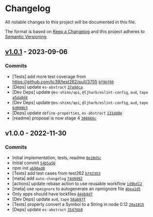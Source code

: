 # Changelog

All notable changes to this project will be documented in this file.

The format is based on [Keep a Changelog](https://keepachangelog.com/en/1.0.0/)
and this project adheres to [Semantic Versioning](https://semver.org/spec/v2.0.0.html).

## [v1.0.1](https://github.com/es-shims/String.prototype.isWellFormed/compare/v1.0.0...v1.0.1) - 2023-09-06

### Commits

- [Tests] add more test coverage from https://github.com/tc39/test262/pull/3755 [`9f9bf60`](https://github.com/es-shims/String.prototype.isWellFormed/commit/9f9bf60f00a8d482f58eeb5a9edc111bee021ae9)
- [Deps] update `es-abstract` [`37a9dca`](https://github.com/es-shims/String.prototype.isWellFormed/commit/37a9dca7355bce954575d6d39ea4e458828eea02)
- [Dev Deps] update `@es-shims/api`, `@ljharb/eslint-config`, `aud`, `tape` [`a5da0d4`](https://github.com/es-shims/String.prototype.isWellFormed/commit/a5da0d496c317351e041e58d4fec45b3ef632ec3)
- [Dev Deps] update `@es-shims/api`, `@ljharb/eslint-config`, `aud`, `tape` [`6d990b3`](https://github.com/es-shims/String.prototype.isWellFormed/commit/6d990b3f4c3a153f19c392173177c781f78ba82c)
- [Deps] update `define-properties`, `es-abstract` [`131dd8e`](https://github.com/es-shims/String.prototype.isWellFormed/commit/131dd8e380a916e69096612b68816b0b36b687e0)
- [readme] proposal is now stage 4 [`308866c`](https://github.com/es-shims/String.prototype.isWellFormed/commit/308866cd193718f530cc138146a106ba58fe2019)

## v1.0.0 - 2022-11-30

### Commits

- Initial implementation, tests, readme [`8e10d5c`](https://github.com/es-shims/String.prototype.isWellFormed/commit/8e10d5c6b199e0a22609e7b49d0325c8ed10ff2b)
- Initial commit [`54b5a56`](https://github.com/es-shims/String.prototype.isWellFormed/commit/54b5a56240a6c02939c2127d24a1b33c4287bbc1)
- npm init [`ab90ad8`](https://github.com/es-shims/String.prototype.isWellFormed/commit/ab90ad8d363c2bef6ef5db1d018a4eca52324537)
- [Tests] add test cases from test262 [`b742353`](https://github.com/es-shims/String.prototype.isWellFormed/commit/b742353aa2c3b8589ed54f60480d0712f19b572d)
- [meta] add `auto-changelog` [`74d9492`](https://github.com/es-shims/String.prototype.isWellFormed/commit/74d9492c81a2b8ad5f5d080844510a6a8c2b3b05)
- [actions] update rebase action to use reusable workflow [`1d9bd12`](https://github.com/es-shims/String.prototype.isWellFormed/commit/1d9bd122fb0a6f638a87febeb5173a05c1e9ac30)
- [meta] use `npmignore` to autogenerate an npmignore file [`4bea1d5`](https://github.com/es-shims/String.prototype.isWellFormed/commit/4bea1d5734cfb1ed41a9ad418fe95b592bd9473b)
- Only apps should have lockfiles [`844b9d7`](https://github.com/es-shims/String.prototype.isWellFormed/commit/844b9d7d96b42b3ecd436c55c9e9b5cbf8c31b59)
- [Dev Deps] update `aud`, `tape` [`58ab97f`](https://github.com/es-shims/String.prototype.isWellFormed/commit/58ab97f3b1454e4e72124f6ed9e881a449c888cb)
- [Tests] properly convert a Symbol to a String in node 0.12 [`28a1815`](https://github.com/es-shims/String.prototype.isWellFormed/commit/28a18151744de7ea7b8c225d97f9de140803100f)
- [Deps] update `es-abstract` [`35476b0`](https://github.com/es-shims/String.prototype.isWellFormed/commit/35476b028a8fc8b0039f8e7843ecf3d8ba5e9ff4)
